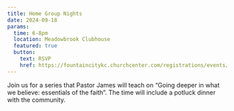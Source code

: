 ```yaml
---
title: Home Group Nights
date: 2024-09-18
params:
  time: 6-8pm
  location: Meadowbrook Clubhouse
  featured: true
  button:
    text: RSVP
    href: https://fountaincitykc.churchcenter.com/registrations/events/2501511
---
```


Join us for a series that Pastor James will teach on “Going deeper in what we believe: essentials of the faith”. The time will include a potluck dinner with the community.
